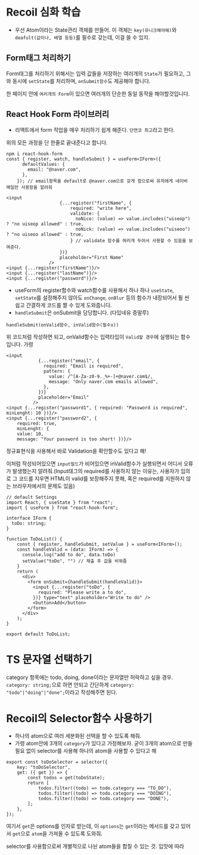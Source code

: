 # Recoil 심화 학습
- 우선 Atom이라는 State관리 객체를 만들어. 이 객체는 `key(유니크해야해)`와 `deafult(값이나, 배열 등등)`를 필수로 갖는데, 이걸 쓸 수 있지.

## Form태그 처리하기

Form태그를 처리하기 위해서는 입력 값들을 저장하는 여러개의 `State`가 필요하고, 그와 동시에 `setState`를 처리하며, `onSubmit함수`도 제공해야 합니다.

한 페이지 안에 `여러개의 Form`이 있으면 여러개의 단순한 동일 동작을 해야할것입니다.

## React Hook Form 라이브러리

-   리액트에서 form 작업을 매우 처리하기 쉽게 해준다. `단연코 최고`라고 한다.

위의 모든 과정을 단 한줄로 끝내준다고 합니다.

```
npm i react-hook-form
const { register, watch, handleSubmit } = useForm<IForm>({
      defaultValues: {
        email: "@naver.com",
      },
    }); // email항목을 default로 @naver.com으로 갖게 함으로써 유저에게 네이버 메일만 사용함을 알려줘

<input
                    {...register("firstName", {
                        required: "write here",
                        validate: {
                          noNico: (value) => value.includes("uiseop") ? "no uiseop allowed" : true,
                          noNick: (value) => value.includes("uiseoo") ? "no uiseoo allowed" : true,
                        } // validate 함수를 여러개 두어서 사용할 수 있음을 보여준다.
                    })}
                    placeholder="First Name"
                />
<input {...register("firstName")}/>
<input {...register("lastName")}/>
<input {...register("password")}/>
```

-   useForm의 register함수와 watch함수를 사용해서 하나 하나 `useState`, `setState`를 설정해주지 않아도 `onChange`, `onBlur` 등의 함수가 내장되어서 훨 씬 쉽고 간결하게 코드를 짤 수 있게 도와줍니다.
-   `handleSubmit`은 onSubmit을 담당합니다. (다있네유 증말루)

```
handleSubmit(onValid함수, inValid함수(필수x))
```

위 코드처럼 작성하면 되고, onValid함수는 입력타입이 `Valid할 경우`에 실행되는 함수입니다.
가령

```
<input
            {...register("email", {
              required: "Email is required",
              pattern: {
                value: /^[A-Za-z0-9._%+-]+@naver.com$/,
                message: "Only naver.com emails allowed",
              },
            })}
            placeholder="Email"
          />
<input {...register("password1", { required: "Password is required", minLenght: 10 })}/>
<input {...register("password2", { 
    required: true, 
    minLenght: {
    value: 10,
    message: "Your password is too short! })}/>
```
정규표현식을 사용해서 바로 Validation을 확인할수도 있다고 해!

이처럼 작성되어있으면 `input필드`가 비어있으면 inValid함수가 실행되면서 어디서 오류가 발생했는지 알려줘.(Input태그의 required를 사용하지 않는 이유는, 사용자가 임의로 그 코드를 지우면 HTML이 valid를 보장해주지 못해, 혹은 required를 지원하지 않는 브라우저에서의 문제도 있음)


```
// default Settings
import React, { useState } from "react";
import { useForm } from "react-hook-form";

interface IForm {
  toDo: string;
}

function ToDoList() {
    const { register, handleSubmit, setValue } = useForm<IForm>();
    const handleValid = (data: IForm) => {
      console.log("add to do", data.toDo)
      setValue("toDo", "") // 제출 후 값을 비워줌
    }
    return (
      <div>
        <form onSubmit={handleSubmit(handleValid)}>
          <input {...register("toDo", {
            required: "Please write a to do",
          })} type="text" placeholder="Write to do" />
          <button>Add</button>
        </form>
      </div>
    );
}

export default ToDoList;
```

# TS 문자열 선택하기
category 항목에는 todo, doing, done이라는 문자열만 허락하고 싶을 경우. `category: string;`으로 하면 안되고 간단하게 `category: "todo"|"doing"|"done";`이라고 작성해주면 된다.

# Recoil의 Selector함수 사용하기
- 하나의 atom으로 여러 세분화된 선택을 할 수 있도록 해줘.
- 가령 atom안에 3개의 `category`가 있다고 가정해보자. 굳이 3개의 atom으로 만들 필요 없이 selector를 사용해 하나의 atom을 사용할 수 있다고 해

```
export const toDoSelector = selector({
    key: "toDoSelector",
    get: ({ get }) => {
        const todos = get(toDoState);
        return [
            todos.filter((todo) => todo.category === "TO_DO"),
            todos.filter((todo) => todo.category === "DOING"),
            todos.filter((todo) => todo.category === "DONE"),
        ];
    },
});
```
여기서 `get`은 options를 인자로 받는데, 이 `options`는 `get`이라는 메서드를 갖고 있어서 `get`으로 `atom`을 가져올 수 있도록 도와줘. 

selector를 사용함으로써 개별적으로 나뉜 atom들을 합칠 수 있는 것. 입맛에 따라